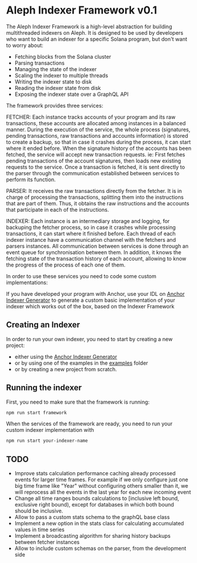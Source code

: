 # Aleph Indexer Framework v0.1

The Aleph Indexer Framework is a high-level abstraction for building multithreaded indexers on Aleph. It is designed to be used by developers who want to build an indexer for a specific Solana program, but don't want to worry about:
- Fetching blocks from the Solana cluster
- Parsing transactions
- Managing the state of the indexer
- Scaling the indexer to multiple threads
- Writing the indexer state to disk
- Reading the indexer state from disk
- Exposing the indexer state over a GraphQL API

The framework provides three services:

FETCHER: Each instance tracks accounts of your program and its raw transactions, these accounts are allocated among instances in a balanced manner.
During the execution of the service, the whole process (signatures, pending transactions, raw transactions and accounts information) is stored to create a backup, so that in case it crashes during the process, it can start where it ended before. 
When the signature history of the accounts has been fetched, the service will accept new transaction requests. ie: First fetches pending transactions of the account signatures, then loads new existing requests to the service.
Once a transaction is fetched, it is sent directly to the parser through the communication established between services to perform its function.

PARSER: It receives the raw transactions directly from the fetcher. It is in charge of processing the transactions, splitting them into the instructions that are part of them. Thus, it obtains the raw instructions and the accounts that participate in each of the instructions.

INDEXER: Each instance is an intermediary storage and logging, for backuping the fetcher process, so in case it crashes while processing transactions, it can start where it finished before. Each thread of each indexer instance have a communication channel with the fetchers and parsers instances. All communication between services is done through an event queue for synchronisation between them.
In addition, it knows the fetching state of the transaction history of each account, allowing to know the progress of the process of each one of them.

In order to use these services you need to code some custom implementations:

If you have developed your program with Anchor, use your IDL on [Anchor Indexer Generator](https://github.com/aleph-im/anchor-ts-generator) to generate a custom basic implementation of your indexer which works out of the box, based on the Indexer Framework

## Creating an Indexer
In order to run your own indexer, you need to start by creating a new project:
- either using the [Anchor Indexer Generator](https://github.com/aleph-im/anchor-ts-generator)
- or by using one of the examples in the [examples](examples-folder) folder
- or by creating a new project from scratch.

## Running the indexer
First, you need to make sure that the framework is running:
```bash
npm run start framework
```
When the services of the framework are ready, you need to run your custom  indexer implementation with
```bash
npm run start your-indexer-name
```

## TODO

- Improve stats calculation performance caching already processed events for larger time frames. For example if we only configure just one big time frame like "Year" without configuring others smaller than it, we will reprocess all the events in the last year for each new incoming event
- Change all time ranges bounds calculations to [inclusive left bound, exclusive right bound), except for databases in which both bound should be inclusive.
- Allow to pass a custom stats schema to the graphQL base class
- Implement a new option in the stats class for calculating accumulated values in time series
- Implement a broadcasting algorithm for sharing history backups between fetcher instances
- Allow to include custom schemas on the parser, from the development side
